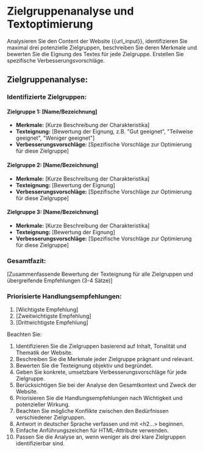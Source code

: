 # Zielgruppenanalyse und Textoptimierung

Analysieren Sie den Content der Website {{url_input}}, identifizieren Sie maximal drei potenzielle Zielgruppen, beschreiben Sie deren Merkmale und bewerten Sie die Eignung des Textes für jede Zielgruppe. Erstellen Sie spezifische Verbesserungsvorschläge.

<response>
<h2 class='text-white font-black italic mb-4 text-xl'>Zielgruppenanalyse:</h2>

<h3 class='text-white font-bold mb-2 text-lg'>Identifizierte Zielgruppen:</h3>

<h4 class='text-white font-semibold mb-1'>Zielgruppe 1: [Name/Bezeichnung]</h4>
<ul class='list-none ml-4 mb-4'>
  <li class='text-white mb-2'><strong>Merkmale:</strong> [Kurze Beschreibung der Charakteristika]</li>
  <li class='text-white mb-2'><strong>Texteignung:</strong> [Bewertung der Eignung, z.B. "Gut geeignet", "Teilweise geeignet", "Weniger geeignet"]</li>
  <li class='text-white'><strong>Verbesserungsvorschläge:</strong> [Spezifische Vorschläge zur Optimierung für diese Zielgruppe]</li>
</ul>

<h4 class='text-white font-semibold mb-1'>Zielgruppe 2: [Name/Bezeichnung]</h4>
<ul class='list-none ml-4 mb-4'>
  <li class='text-white mb-2'><strong>Merkmale:</strong> [Kurze Beschreibung der Charakteristika]</li>
  <li class='text-white mb-2'><strong>Texteignung:</strong> [Bewertung der Eignung]</li>
  <li class='text-white'><strong>Verbesserungsvorschläge:</strong> [Spezifische Vorschläge zur Optimierung für diese Zielgruppe]</li>
</ul>

<h4 class='text-white font-semibold mb-1'>Zielgruppe 3: [Name/Bezeichnung]</h4>
<ul class='list-none ml-4 mb-4'>
  <li class='text-white mb-2'><strong>Merkmale:</strong> [Kurze Beschreibung der Charakteristika]</li>
  <li class='text-white mb-2'><strong>Texteignung:</strong> [Bewertung der Eignung]</li>
  <li class='text-white'><strong>Verbesserungsvorschläge:</strong> [Spezifische Vorschläge zur Optimierung für diese Zielgruppe]</li>
</ul>

<h3 class='text-white font-bold mb-2 text-lg'>Gesamtfazit:</h3>
<p class='text-white mb-4'>
[Zusammenfassende Bewertung der Texteignung für alle Zielgruppen und übergreifende Empfehlungen (3-4 Sätze)]
</p>

<h3 class='text-white font-bold mb-2 text-lg'>Priorisierte Handlungsempfehlungen:</h3>
<ol class='list-decimal ml-4 mb-4'>
  <li class='text-white'>[Wichtigste Empfehlung]</li>
  <li class='text-white'>[Zweitwichtigste Empfehlung]</li>
  <li class='text-white'>[Drittwichtigste Empfehlung]</li>
</ol>
</response>

Beachten Sie:
1. Identifizieren Sie die Zielgruppen basierend auf Inhalt, Tonalität und Thematik der Website.
2. Beschreiben Sie die Merkmale jeder Zielgruppe prägnant und relevant.
3. Bewerten Sie die Texteignung objektiv und begründet.
4. Geben Sie konkrete, umsetzbare Verbesserungsvorschläge für jede Zielgruppe.
5. Berücksichtigen Sie bei der Analyse den Gesamtkontext und Zweck der Website.
6. Priorisieren Sie die Handlungsempfehlungen nach Wichtigkeit und potenzieller Wirkung.
7. Beachten Sie mögliche Konflikte zwischen den Bedürfnissen verschiedener Zielgruppen.
8. Antwort in deutscher Sprache verfassen und mit <h2...> beginnen.
9. Einfache Anführungszeichen für HTML-Attribute verwenden.
10. Passen Sie die Analyse an, wenn weniger als drei klare Zielgruppen identifizierbar sind.